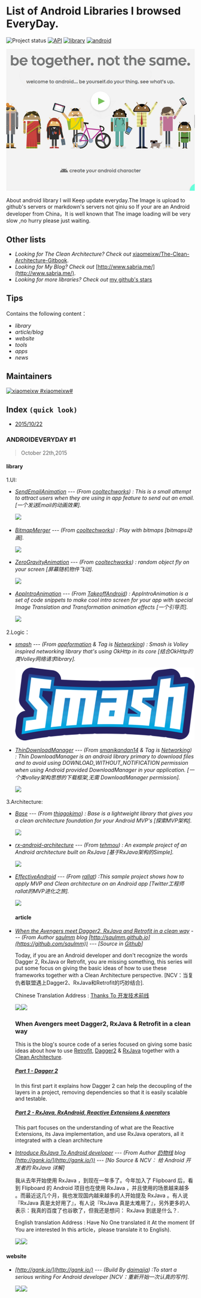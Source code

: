 
List of Android  Libraries I browsed EveryDay.
==================
![Project status](https://img.shields.io/badge/project-maintained-brightgreen.svg?style=flat) [![API](https://img.shields.io/badge/API-8%2B-green.svg?style=flat)](https://developer.android.com/about/versions/android-2.2.html) [![library](https://img.shields.io/badge/awesome-library-ff69b4.svg?style=flat)](https://github.com/stars/xiaomeixw) [![android](https://img.shields.io/badge/For-Android-blue.svg?style=flat-square)](https://www.android.com/)

![](https://raw.githubusercontent.com/xiaomeixw/The-Clean-Architecture-Gitbook/master/rrrrImage%202.png)

About android library I will Keep update everyday.The Image is upload to github's servers or markdown's servers not qiniu so If your are an Android developer from China，It is well known that The image loading will be very slow ,no hurry please just waiting.

## Other lists
- _Looking for The Clean Architecture? Check out_ [xiaomeixw/The-Clean-Architecture-Gitbook](https://github.com/xiaomeixw/The-Clean-Architecture-Gitbook).
- _Looking for My Blog? Check out_ [http://www.sabria.me/](http://www.sabria.me/).
- _Looking for more  libraries? Check out_ [my github's stars](https://github.com/stars/xiaomeixw)

## Tips
Contains the following content：

- _library_
- _article/blog_
- _website_
- _tools_
- _apps_
- _news_


## Maintainers
[![xiaomeixw](http://i.imgur.com/trenQOC.png) #xiaomeixw#](https://github.com/xiaomeixw) 

## Index `(quick look)`
* [2015/10/22](pages/Material.md)


### ANDROIDEVERYDAY #1 ###
> October 22th,2015

#### library ####

1.UI:

- _[SendEmailAnimation](https://github.com/cooltechworks/SendEmailAnimation) --- (From [cooltechworks](https://github.com/cooltechworks)) : 
This is a small attempt to attract users when they are using in app feature to send out an email. [一个发送Email的动画效果]._

    ![](https://cloud.githubusercontent.com/assets/13122232/10564092/9f6f8be0-75c3-11e5-94bd-801aef62c529.gif)

- _[BitmapMerger](https://github.com/cooltechworks/BitmapMerger) --- (From [cooltechworks](https://github.com/cooltechworks)) : 
Play with bitmaps [bitmaps动画]._

	![](https://cloud.githubusercontent.com/assets/13122232/8438305/9f7c2644-1f82-11e5-8f51-25ba7cca0711.gif)

- _[ZeroGravityAnimation](https://github.com/cooltechworks/ZeroGravityAnimation) --- (From [cooltechworks](https://github.com/cooltechworks)) : 
random object fly on your screen [屏幕随机物件飞动]._

	![](https://cloud.githubusercontent.com/assets/13122232/9293580/3521f486-444e-11e5-9de2-3b9cab9a13f6.gif)

- _[AppIntroAnimation](https://github.com/TakeoffAndroid/AppIntroAnimation) --- (From [TakeoffAndroid](https://github.com/TakeoffAndroid)) : 
AppIntroAnimation is a set of code snippets to make cool intro screen for your app with special Image Translation and Transformation animation effects [一个引导页]._

	![](https://cloud.githubusercontent.com/assets/11768239/9027657/600244d6-397b-11e5-916f-409d4ab3de28.gif)


2.Logic：

- _[smash](https://github.com/appformation/smash) --- (From [appformation](https://github.com/appformation) & Tag  is [Networking](https://github.com/appformation/smash)) : 
Smash is Volley inspired networking library that's using OkHttp in its core [结合OkHttp的类Volley网络请求library]._

	![](https://github.com/appformation/smash/raw/master/assets/logo.png)

- _[ThinDownloadManager](https://github.com/smanikandan14/ThinDownloadManager) --- (From [smanikandan14](https://github.com/smanikandan14) & Tag  is [Networking](https://github.com/smanikandan14)) : 
Thin DownloadManager is an android library primary to download files and to avoid using DOWNLOAD_WITHOUT_NOTIFICATION permission when using Android provided DownloadManager in your application. [一个类volley架构思想的下载框架,无需 DownloadManager permission]._

	![](http://i.imgur.com/bNdvOxj.png)




3.Architecture:

- _[Base](https://github.com/thiagokimo/Base) --- (From [thiagokimo](https://github.com/thiagokimo)) : 
Base is a lightweight library that gives you a clean architecture foundation for your Android MVP's [探索MVP架构]._

	![](https://camo.githubusercontent.com/26703d84f95849e173d8c04c05b1708e32ddfc36/687474703a2f2f6b696d6f2e696f2f696d616765732f616e64726f69642d6469616772616d2e706e67)

- _[rx-android-architecture](https://github.com/tehmou/rx-android-architecture) --- (From [tehmou](https://github.com/tehmou)) : An example project of an Android architecture built on RxJava [基于RxJava架构的Simple]._

	![](https://camo.githubusercontent.com/b5024164a5784e6bb2a2857a8af41f4499298051/687474703a2f2f7465686d6f752e6769746875622e696f2f72782d616e64726f69642d6172636869746563747572652f696d616765732f617263686974656374757265322e312e706e67)

- _[EffectiveAndroid](https://github.com/rallat/EffectiveAndroid) --- (From [rallat](https://github.com/rallat)) :This sample project shows how to apply MVP and Clean architecture on an Android app [Twitter工程师rallat的MVP进化之旅]._

	![](https://github.com/rallat/EffectiveAndroid/raw/master/assets/clean.png)



	#### article ####

- _[When the Avengers meet Dagger2, RxJava and Retrofit in a clean way](http://saulmm.github.io/when-Thor-and-Hulk-meet-dagger2-rxjava-1/) --- (From Author  [saulmm](https://github.com/saulmm) blog [http://saulmm.github.io](https://github.com/saulmm)) --- [Source in [Github](https://github.com/saulmm/Avengers)]_ 

	Today, if you are an Android developer and don't recognize the words Dagger 2, RxJava or Retrofit, you are missing something, this series will put some focus on giving the basic ideas of how to use these frameworks together with a Clean Architecture perspective. [NCV：当复仇者联盟遇上Dagger2、RxJava和Retrofit的巧妙结合]. 
 
	Chinese Translation Address : [Thanks To 开发技术前线](http://www.devtf.cn/?p=565)
	
	![](http://i.imgur.com/QWvjQuq.png)![](http://i.imgur.com/8xZuRgm.png)

	### When Avengers meet Dagger2, RxJava & Retrofit in a clean way

	This is the blog's source code of a series focused on giving some basic ideas about how to use [Retrofit](http://square.github.io/retrofit/), [Dagger2](http://google.github.io/dagger/) & [RxJava](https://github.com/ReactiveX/RxJava) together with a [Clean Architecture](http://blog.8thlight.com/uncle-bob/2012/08/13/the-clean-architecture.html).

	##### [Part 1 - Dagger 2](http://saulmm.github.io/when-Thor-and-Hulk-meet-dagger2-rxjava-1/) 

	In this first part it explains how Dagger 2 can help the decoupling of the layers in a project, removing dependencies so that it is easily scalable and testable.

	##### [Part 2 - RxJava, RxAndroid, Reactive Extensions & operators](http://saulmm.github.io/when-Iron-Man-becomes-Reactive-Avengers2/)

	This part focuses on the understanding of what are the Reactive Extensions, its Java implementation, and use RxJava operators, all it integrated with a clean architecture 

- _[Introduce RxJava To Android developer](http://gank.io/post/560e15be2dca930e00da1083) --- (From Author  [扔物线](https://github.com/rengwuxian) blog [http://gank.io/](http://gank.io/)) --- [No Source & NCV： 给 Android 开发者的 RxJava 详解]_ 

	我从去年开始使用 RxJava ，到现在一年多了。今年加入了 Flipboard 后，看到 Flipboard 的 Android 项目也在使用 RxJava ，并且使用的场景越来越多 。而最近这几个月，我也发现国内越来越多的人开始提及 RxJava 。有人说『RxJava 真是太好用了』，有人说『RxJava 真是太难用了』，另外更多的人表示：我真的百度了也谷歌了，但我还是想问： RxJava 到底是什么？. 
 
	English translation Address : Have No One translated it At the moment  (If You are interested In this article，please translate it to English).
	
	![](http://i.imgur.com/5w4I6L2.png)![](http://i.imgur.com/pT0wz88.png)


#### website 	

- _[http://gank.io/](http://gank.io/) --- (Build By [daimajia](https://github.com/daimajia)) :To start a serious writing For Android developer [NCV：重新开始一次认真的写作]._

	![](http://i.imgur.com/c69XTPO.png)![](http://i.imgur.com/zIjBaj1.png)

